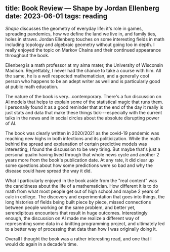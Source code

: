 title: Book Review — Shape by Jordan Ellenberg
date: 2023-06-01
tags: reading
---

*Shape* discusses the geometry of everyday life: it's role in games, spreading pandemics, how we define the land we live in, and family ties, holes in straws. Jordan Ellenberg touches on some interesting fields in math including topology and algebraic geometry without going too in depth. I really enjoyed the topic on Markov Chains and their continued appearance throughout the book.

Ellenberg is a math professor at my alma mater, the University of Wisconsin Madison. Regrettably, I never had the chance to take a course with him. All the same, he is a well respected mathematician, and a generally cool person who happens to be an adept writer as well and is particularly good at public math education.

The nature of the book is very...contemporary. There's a fun discussion on AI models that helps to explain some of the statistical magic that runs them. I personally found it as a good reminder that at the end of the day it really is just stats and data that make these things tick---especially with the current talks in the news and in social circles about the absolute disrupting power of AI.

The book was clearly written in 2020/2021 as the covid-19 pandemic was reaching new highs in both infections and its politicization. While the math behind the spread and explanation of certain predictive models was interesting, I found the discussion to be very tiring. But maybe that's just a personal qualm having lived through that whole news cycle and another 2 years more from the book's publication date. At any rate, it did clear up some questions about how some predictions were so bad and why the disease could have spread the way it did.

What I particularly enjoyed in the book aside from the "real content" was the candidness about the life of a mathematician. How different it is to do math from what most people get out of high school and maybe 2 years of calc in college. The discovery and experimentation that goes into things, the long histories of fields being built piece by piece, missed connections between people working on the same problem, and better yet, serendipitous encounters that result in huge outcomes. Interestingly enough, the discussion on AI made me realize a different way of representing some data in a knitting programming project, and ultimately led to a better way of processing that data than how I was originally doing it. 

Overall I thought the book was a rather interesting read, and one that I would do again in a decade's time.